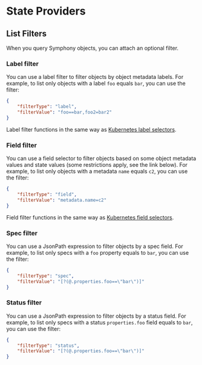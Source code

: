 # State Providers

## List Filters
When you query Symphony objects, you can attach an optional filter. 

### Label filter
You can use a label filter to filter objects by object metadata labels. For example, to list only objects with a label `foo` equals `bar`, you can use the filter:
```json
{
    "filterType": "label",
    "filterValue": "foo==bar,foo2=bar2"
}
```
Label filter functions in the same way as [Kubernetes label selectors](https://kubernetes.io/docs/concepts/overview/working-with-objects/labels/).
### Field filter
You can use a field selector to filter objects based on some object metadata values and state values (some restrictions apply, see the link below). For example, to list only objects with a metadata `name` equals `c2`, you can use the filter:
```json
{
    "filterType": "field",
    "filterValue": "metadata.name=c2"
}
```
Field filter functions in the same way as [Kubernetes field selectors](https://kubernetes.io/docs/concepts/overview/working-with-objects/field-selectors/).
### Spec filter 
You can use a JsonPath expression to filter objects by a spec field. For example, to list only specs with a `foo` property equals to `bar`, you can use the filter:
```json
{
    "filterType": "spec",
    "filterValue": "[?(@.properties.foo==\"bar\")]"
}
```
### Status filter 
You can use a JsonPath expression to filter objects by a status field. For example, to list only specs with a status `properties.foo` field equals to `bar`, you can use the filter:
```json
{
    "filterType": "status",
    "filterValue": "[?(@.properties.foo==\"bar\")]"
}
```